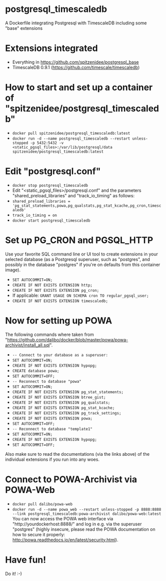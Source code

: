 # postgresql_timescaledb
A Dockerfile integrating Postgresql with TimescaleDB including some "base" extensions

# Extensions integrated
* Everything in https://github.com/spitzenidee/postgresql_base
* TimescaleDB 0.9.1 (https://github.com/timescale/timescaledb)

# How to start and set up a container of "spitzenidee/postgresql_timescaledb"
* `docker pull spitzenidee/postgresql_timescaledb:latest`
* `docker run -d --name postgresql_timescaledb --restart unless-stopped -p 5432:5432 -v <static_pgsql_files>:/var/lib/postgresql/data spitzenidee/postgresql_timescaledb:latest`

# Edit "postgresql.conf"
* `docker stop postgresql_timescaledb`
* Edit "<static_pgsql_files>/postgresql.conf" and the parameters "shared_preload_libraries" and "track_io_timing" as follows:
* `shared_preload_libraries = 'pg_stat_statements,powa,pg_qualstats,pg_stat_kcache,pg_cron,timescaledb'`
* `track_io_timing = on`
* `docker start postgresql_timescaledb`

# Set up PG_CRON and PGSQL_HTTP
Use your favorite SQL command line or UI tool to create extensions in your selected database (as a Postgresql superuser, such as "postgres", and possibly in the database "postgres" if you're on defaults from this container image).
* `SET AUTOCOMMIT=ON;`
* `CREATE IF NOT EXISTS EXTENSION http;`
* `CREATE IF NOT EXISTS EXTENSION pg_cron;`
* If applicable: `GRANT USAGE ON SCHEMA cron TO regular_pgsql_user;`
* `CREATE IF NOT EXISTS EXTENSION timescaledb;`

# Now for setting up POWA
The following commands where taken from "https://github.com/dalibo/docker/blob/master/powa/powa-archivist/install_all.sql".
* `-- Connect to your database as a superuser:`
* `SET AUTOCOMMIT=ON;`
* `CREATE IF NOT EXISTS EXTENSION hypopg;`
* `CREATE database powa;`
* `SET AUTOCOMMIT=OFF;`
* `-- Reconnect to database "powa"`
* `SET AUTOCOMMIT=ON;`
* `CREATE IF NOT EXISTS EXTENSION pg_stat_statements;`
* `CREATE IF NOT EXISTS EXTENSION btree_gist;`
* `CREATE IF NOT EXISTS EXTENSION pg_qualstats;`
* `CREATE IF NOT EXISTS EXTENSION pg_stat_kcache;`
* `CREATE IF NOT EXISTS EXTENSION pg_track_settings;`
* `CREATE IF NOT EXISTS EXTENSION powa;`
* `SET AUTOCOMMIT=OFF;`
* `-- Reconnect to database "template1"`
* `SET AUTOCOMMIT=ON;`
* `CREATE IF NOT EXISTS EXTENSION hypopg;`
* `SET AUTOCOMMIT=OFF;`

Also make sure to read the documentations (via the links above) of the individual extensions if you run into any woes.

# Connect to POWA-Archivist via POWA-Web
* `docker pull dalibo/powa-web`
* `docker run -d --name powa_web --restart unless-stopped -p 8888:8888 --link postgresql_timescaledb:powa-archivist dalibo/powa-web:latest`
You can now access the POWA web interface via "http://yourdockerhost:8888/" and log in e.g. via the superuser "postgres" (highly insecure, please read the POWA documentation on how to secure it properly: http://powa.readthedocs.io/en/latest/security.html).

# Have fun!
Do it! :-)
